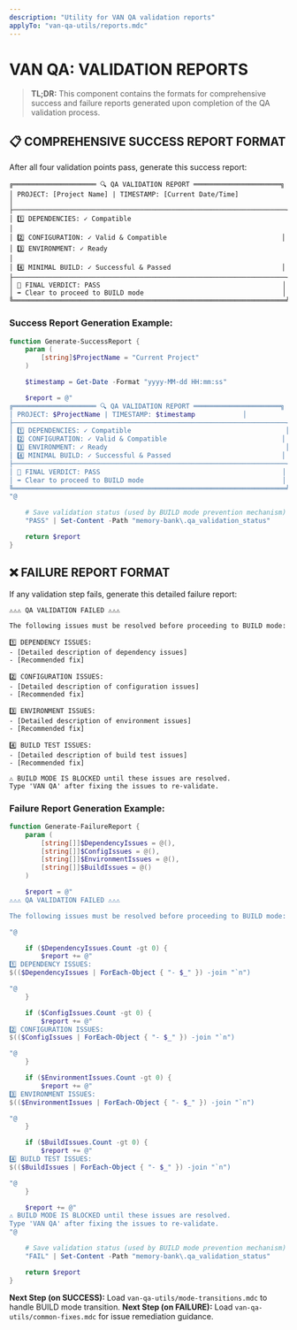 ```yaml
---
description: "Utility for VAN QA validation reports"
applyTo: "van-qa-utils/reports.mdc"
---
```


# VAN QA: VALIDATION REPORTS

> **TL;DR:** This component contains the formats for comprehensive success and failure reports generated upon completion of the QA validation process.

## 📋 COMPREHENSIVE SUCCESS REPORT FORMAT

After all four validation points pass, generate this success report:

```
╔═════════════════════ 🔍 QA VALIDATION REPORT ══════════════════════╗
│ PROJECT: [Project Name] | TIMESTAMP: [Current Date/Time]            │
├─────────────────────────────────────────────────────────────────────┤
│ 1️⃣ DEPENDENCIES: ✓ Compatible                                       │
│ 2️⃣ CONFIGURATION: ✓ Valid & Compatible                             │
│ 3️⃣ ENVIRONMENT: ✓ Ready                                             │
│ 4️⃣ MINIMAL BUILD: ✓ Successful & Passed                            │
├─────────────────────────────────────────────────────────────────────┤
│ 🚨 FINAL VERDICT: PASS                                              │
│ ➡️ Clear to proceed to BUILD mode                                   │
╚═════════════════════════════════════════════════════════════════════╝
```

### Success Report Generation Example:
```powershell
function Generate-SuccessReport {
    param (
        [string]$ProjectName = "Current Project"
    )

    $timestamp = Get-Date -Format "yyyy-MM-dd HH:mm:ss"

    $report = @"
╔═════════════════════ 🔍 QA VALIDATION REPORT ══════════════════════╗
│ PROJECT: $ProjectName | TIMESTAMP: $timestamp            │
├─────────────────────────────────────────────────────────────────────┤
│ 1️⃣ DEPENDENCIES: ✓ Compatible                                       │
│ 2️⃣ CONFIGURATION: ✓ Valid & Compatible                             │
│ 3️⃣ ENVIRONMENT: ✓ Ready                                             │
│ 4️⃣ MINIMAL BUILD: ✓ Successful & Passed                            │
├─────────────────────────────────────────────────────────────────────┤
│ 🚨 FINAL VERDICT: PASS                                              │
│ ➡️ Clear to proceed to BUILD mode                                   │
╚═════════════════════════════════════════════════════════════════════╝
"@

    # Save validation status (used by BUILD mode prevention mechanism)
    "PASS" | Set-Content -Path "memory-bank\.qa_validation_status"

    return $report
}
```

## ❌ FAILURE REPORT FORMAT

If any validation step fails, generate this detailed failure report:

```
⚠️⚠️⚠️ QA VALIDATION FAILED ⚠️⚠️⚠️

The following issues must be resolved before proceeding to BUILD mode:

1️⃣ DEPENDENCY ISSUES:
- [Detailed description of dependency issues]
- [Recommended fix]

2️⃣ CONFIGURATION ISSUES:
- [Detailed description of configuration issues]
- [Recommended fix]

3️⃣ ENVIRONMENT ISSUES:
- [Detailed description of environment issues]
- [Recommended fix]

4️⃣ BUILD TEST ISSUES:
- [Detailed description of build test issues]
- [Recommended fix]

⚠️ BUILD MODE IS BLOCKED until these issues are resolved.
Type 'VAN QA' after fixing the issues to re-validate.
```

### Failure Report Generation Example:
```powershell
function Generate-FailureReport {
    param (
        [string[]]$DependencyIssues = @(),
        [string[]]$ConfigIssues = @(),
        [string[]]$EnvironmentIssues = @(),
        [string[]]$BuildIssues = @()
    )

    $report = @"
⚠️⚠️⚠️ QA VALIDATION FAILED ⚠️⚠️⚠️

The following issues must be resolved before proceeding to BUILD mode:

"@

    if ($DependencyIssues.Count -gt 0) {
        $report += @"
1️⃣ DEPENDENCY ISSUES:
$(($DependencyIssues | ForEach-Object { "- $_" }) -join "`n")

"@
    }

    if ($ConfigIssues.Count -gt 0) {
        $report += @"
2️⃣ CONFIGURATION ISSUES:
$(($ConfigIssues | ForEach-Object { "- $_" }) -join "`n")

"@
    }

    if ($EnvironmentIssues.Count -gt 0) {
        $report += @"
3️⃣ ENVIRONMENT ISSUES:
$(($EnvironmentIssues | ForEach-Object { "- $_" }) -join "`n")

"@
    }

    if ($BuildIssues.Count -gt 0) {
        $report += @"
4️⃣ BUILD TEST ISSUES:
$(($BuildIssues | ForEach-Object { "- $_" }) -join "`n")

"@
    }

    $report += @"
⚠️ BUILD MODE IS BLOCKED until these issues are resolved.
Type 'VAN QA' after fixing the issues to re-validate.
"@

    # Save validation status (used by BUILD mode prevention mechanism)
    "FAIL" | Set-Content -Path "memory-bank\.qa_validation_status"

    return $report
}
```

**Next Step (on SUCCESS):** Load `van-qa-utils/mode-transitions.mdc` to handle BUILD mode transition.
**Next Step (on FAILURE):** Load `van-qa-utils/common-fixes.mdc` for issue remediation guidance.